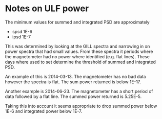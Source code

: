 # Notes on ULF power

The minimum values for summed and integrated PSD are approximately
- spsd 1E-6
- ipsd 1E-7

This was determined by looking at the GILL spectra and narrowing in on power spectra that had small values. From these spectra it periods where the magnetometer had no power where identified (e.g. flat lines). These days where used to set determine the threshold of summed and integrated PSD. 

An example of this is 2014-03-13. The magnetometer has no bad data however the spectra is flat. The sum power returned is below 1E-17. 

Another example is 2014-06-23. The magnetometer has a short period of data followed by a flat line. The summed power returned is 5.25E-5.

Taking this into account it seems appropriate to drop summed power below 1E-6 and integrated power below 1E-7.